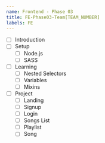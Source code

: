 ```yaml
---
name: Frontend - Phase 03
title: FE-Phase03-Team[TEAM_NUMBER]
labels: FE
---
```


-   [ ] Introduction
-   [ ] Setup
    -   [ ] Node.js
    -   [ ] SASS
-   [ ] Learning
    -   [ ] Nested Selectors
    -   [ ] Variables
    -   [ ] Mixins
-   [ ] Project
    -   [ ] Landing
    -   [ ] Signup
    -   [ ] Login
    -   [ ] Songs List
    -   [ ] Playlist
    -   [ ] Song
